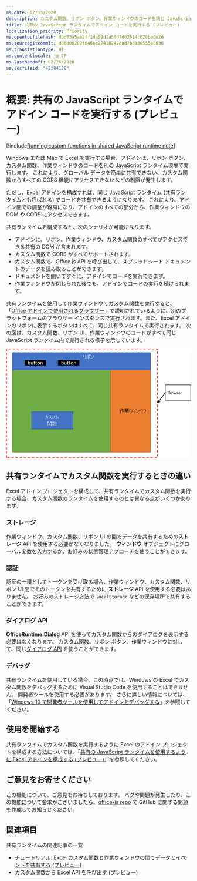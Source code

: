 ```yaml
---
ms.date: 02/13/2020
description: カスタム関数、リボン ボタン、作業ウィンドウのコードを同じ JavaScript ランタイムで実行して、さまざまなアドインでシナリオを調整する方法について説明します。
title: 共有の JavaScript ランタイムでアドイン コードを実行する (プレビュー)
localization_priority: Priority
ms.openlocfilehash: d9d73a5ae2ff1da09d1a5fd7d02514cb28be0e2d
ms.sourcegitcommit: dd6d00202f6466c27418247dad7bd136555a6036
ms.translationtype: HT
ms.contentlocale: ja-JP
ms.lasthandoff: 02/26/2020
ms.locfileid: "42284128"
---
```

# <a name="overview-run-your-add-in-code-in-a-shared-javascript-runtime-preview"></a>概要: 共有の JavaScript ランタイムでアドイン コードを実行する (プレビュー)

[!include[Running custom functions in shared JavaScript runtime note](../includes/excel-shared-runtime-preview-note.md)]

Windows または Mac で Excel を実行する場合、アドインは、リボン ボタン、カスタム関数、作業ウィンドウのコードを別の JavaScript ランタイム環境で実行します。 これにより、グローバル データを簡単に共有できない、カスタム関数からすべての CORS 機能にアクセスできないなどの制限が発生します。

ただし、Excel アドインを構成すれば、同じ JavaScript ランタイム (共有ランタイムとも呼ばれる) でコードを共有できるようになります。 これにより、アドイン間での調整が容易になり、アドインのすべての部分から、作業ウィンドウの DOM や CORS にアクセスできます。

共有ランタイムを構成すると、次のシナリオが可能になります。

- アドインに、リボン、作業ウィンドウ、カスタム関数のすべてがアクセスできる共有の DOM が含まれます。
- カスタム関数で CORS がすべてサポートされます。
- カスタム関数で、Office.js API を呼び出して、スプレッドシート ドキュメントのデータを読み取ることができます。
- ドキュメントを開いてすぐに、アドインでコードを実行できます。
- 作業ウィンドウが閉じられた後でも、アドインでコードの実行を続けられます。

共有ランタイムを使用して作業ウィンドウでカスタム関数を実行すると、「[Office アドインで使用されるブラウザー](../concepts/browsers-used-by-office-web-add-ins.md)」で説明されているように、別のプラットフォームのブラウザー インスタンスで実行されます。また、Excel アドインのリボンに表示するボタンはすべて、同じ共有ランタイムで実行されます。 次の図は、カスタム関数、リボン UI、作業ウィンドウのコードがすべて同じ JavaScript ランタイム内で実行される様子を示しています。

![Excel でカスタム関数をリボン ボタンと作業ウィンドウと一緒に共有ランタイムで実行](../images/custom-functions-in-browser-runtime.png)

## <a name="differences-when-running-custom-functions-in-a-shared-runtime"></a>共有ランタイムでカスタム関数を実行するときの違い

Excel アドイン プロジェクトを構成して、共有ランタイムでカスタム関数を実行する場合、カスタム関数のランタイムを使用するのとは異なる点がいくつかあります。

### <a name="storage"></a>ストレージ

作業ウィンドウ、カスタム関数、リボン UI の間でデータを共有するための**ストレージ** API を使用する必要がなくなりました。 **ウィンドウ** オブジェクトにグローバル変数を入力するか、お好みの状態管理アプローチを使うことができます。

### <a name="authentication"></a>認証

認証の一環としてトークンを受け取る場合、作業ウィンドウ、カスタム関数、リボン UI 間でそのトークンを共有するために **ストレージ** API を使用する必要はありません。 お好みのストレージ方法で `localStorage` などの保存場所で共有することができます。

### <a name="dialog-api"></a>ダイアログ API

**OfficeRuntime.Dialog** API を使ってカスタム関数からのダイアログを表示する必要はなくなります。 カスタム関数、リボン ボタン、作業ウィンドウに対して、同じ[ダイアログ API](../develop/dialog-api-in-office-add-ins.md) を使うことができます。

### <a name="debugging"></a>デバッグ

共有ランタイムを使用している場合、この時点では、Windows の Excel でカスタム関数をデバッグするために Visual Studio Code を使用することはできません。 開発者ツールを使用する必要があります。 さらに詳しい情報については、「[Windows 10 で開発者ツールを使用してアドインをデバッグする](../testing/debug-add-ins-using-f12-developer-tools-on-windows-10.md)」を参照してください。

## <a name="get-started"></a>使用を開始する

共有ランタイムでカスタム関数を実行するように Excel のアドイン プロジェクトを構成する方法については、「[共有の JavaScript ランタイムを使用するように Excel アドインを構成する (プレビュー)](configure-your-add-in-to-use-a-shared-runtime.md)」を参照してください。

## <a name="give-us-feedback"></a>ご意見をお寄せください

この機能について、ご意見をお待ちしております。 バグや問題が発生したり、この機能について要求がございましたら、[office-js repo](https://github.com/OfficeDev/office-js) で GitHub に関する問題を作成してお知らせください。

## <a name="see-also"></a>関連項目

共有ランタイムの関連記事の一覧
- [チュートリアル: Excel カスタム関数と作業ウィンドウの間でデータとイベントを共有する (プレビュー)](../tutorials/share-data-and-events-between-custom-functions-and-the-task-pane-tutorial.md)
- [カスタム関数から Excel API を呼び出す (プレビュー)](call-excel-apis-from-custom-function.md)